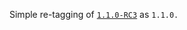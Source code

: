 Simple re-tagging of [`1.1.0-RC3`](https://github.com/alexarchambault/scalacheck-shapeless/blob/master/notes/1.1.0-RC3.markdown) as `1.1.0.`

